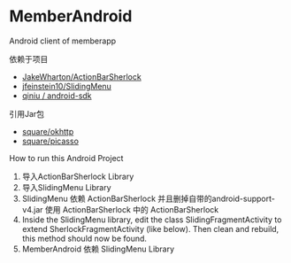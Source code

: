 MemberAndroid
=============

Android client of memberapp


依赖于项目

- [JakeWharton/ActionBarSherlock](https://github.com/JakeWharton/ActionBarSherlock)
- [jfeinstein10/SlidingMenu](https://github.com/jfeinstein10/SlidingMenu)
- [qiniu / android-sdk](https://github.com/qiniu/android-sdk/tree/v6.0.0)


引用Jar包
- [square/okhttp](https://github.com/square/okhttp)
- [square/picasso](https://github.com/square/picasso)



How to run this Android Project

1. 导入ActionBarSherlock Library
2. 导入SlidingMenu Library
3. SlidingMenu 依赖 ActionBarSherlock  并且删掉自带的android-support-v4.jar 使用 ActionBarSherlock 中的 ActionBarSherlock
4. Inside the SlidingMenu library, edit the class SlidingFragmentActivity to extend SherlockFragmentActivity (like below). Then clean and rebuild, this method should now be found. 
5. MemberAndroid 依赖 SlidingMenu Library 
